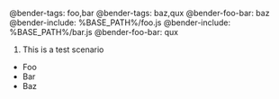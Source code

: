@bender-tags: foo,bar
@bender-tags: baz,qux
@bender-foo-bar: baz
@bender-include: %BASE_PATH%/foo.js
@bender-include: %BASE_PATH%/bar.js
@bender-foo-bar: qux

1. This is a test scenario
* Foo
* Bar
* Baz

